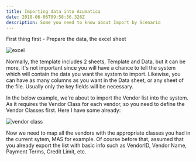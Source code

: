 ```yaml
---
title: Importing data into Acumatica
date: 2018-06-06T09:58:56.326Z
description: Some you need to know about Import by Scenario
---
```

First thing first - Prepare the data, the excel sheet

![excel](/img/excel.png)

Normally, the template includes 2 sheets, Template and Data, but it can be more, it's not important since you will have a chance to tell the system which will contain the data you want the system to import. Likewise, you can have as many columns as you want in the Data sheet, or any sheet of the file. Usually only the key fields will be necessary.

In the below example, we're about to import the Vendor list into the system. As it requires the Vendor Class for each vendor, so you need to define the Vendor Classes first. Here I have some already:

![vendor class](/img/vendorclass1.png)

Now we need to map all the vendors with the appropriate classes you had in the current sytem, MAS for example. Of course before that, assumed that you already export the list with basic info such as VendorID, Vendor Name, Payment Terms, Credit Limit, etc.
